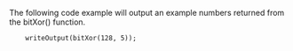 The following code example will output an example numbers returned from the bitXor() function.

```luceescript+trycf
    writeOutput(bitXor(128, 5));
```
